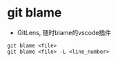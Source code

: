 # git blame

- GitLens, 随时blame的vscode插件

```shell
git blame <file>
git blame <file> -L <line_number>
```
